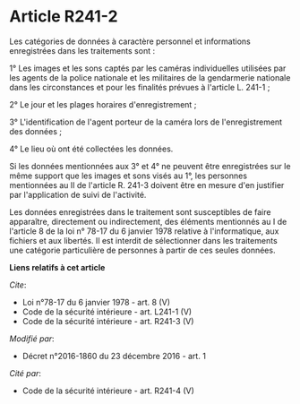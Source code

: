 # Article R241-2

Les catégories de données à caractère personnel et informations enregistrées dans les traitements sont : 

1° Les images et les sons captés par les caméras individuelles utilisées par les agents de la police nationale et les
militaires de la gendarmerie nationale dans les circonstances et pour les finalités prévues à l'article L. 241-1 ; 

2° Le jour et les plages horaires d'enregistrement ; 

3° L'identification de l'agent porteur de la caméra lors de l'enregistrement des données ; 

4° Le lieu où ont été collectées les données. 

Si les données mentionnées aux 3° et 4° ne peuvent être enregistrées sur le même support que les images et sons visés au 1°,
les personnes mentionnées au II de l'article R. 241-3 doivent être en mesure d'en justifier par l'application de suivi de
l'activité. 

Les données enregistrées dans le traitement sont susceptibles de faire apparaître, directement ou indirectement, des éléments
mentionnés au I de l'article 8 de la loi n° 78-17 du 6 janvier 1978 relative à l'informatique, aux fichiers et aux libertés.
Il est interdit de sélectionner dans les traitements une catégorie particulière de personnes à partir de ces seules données.

**Liens relatifs à cet article**

_Cite_:

  - Loi n°78-17 du 6 janvier 1978 - art. 8 (V)
  - Code de la sécurité intérieure - art. L241-1 (V)
  - Code de la sécurité intérieure - art. R241-3 (V)

_Modifié par_:

  - Décret n°2016-1860 du 23 décembre 2016 - art. 1

_Cité par_:

  - Code de la sécurité intérieure - art. R241-4 (V)
